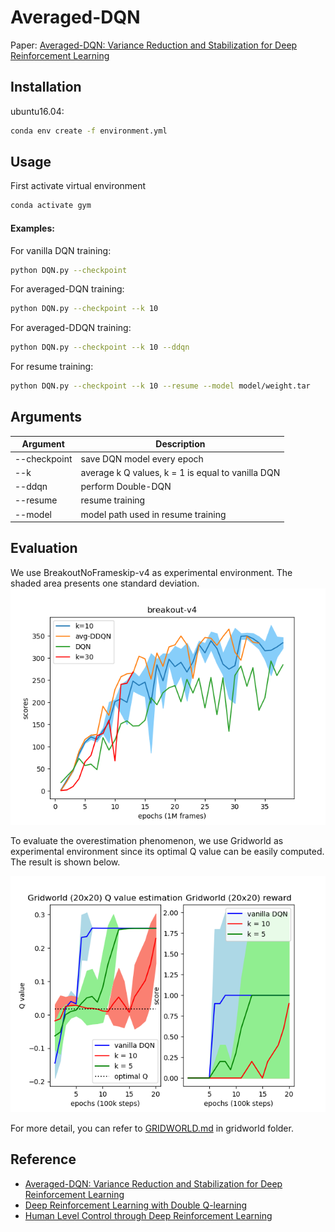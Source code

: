 # Averaged-DQN
Paper: [Averaged-DQN: Variance Reduction and Stabilization
for Deep Reinforcement Learning](https://arxiv.org/pdf/1611.01929.pdf)

## Installation

ubuntu16.04:
```sh
conda env create -f environment.yml
```
## Usage
First activate virtual environment
```sh
conda activate gym
```
#### Examples:
For vanilla DQN training:
```sh
python DQN.py --checkpoint 
```
For averaged-DQN training:
```sh
python DQN.py --checkpoint --k 10
```
For averaged-DDQN training:
```sh
python DQN.py --checkpoint --k 10 --ddqn
```
For resume training:
```sh
python DQN.py --checkpoint --k 10 --resume --model model/weight.tar
```
## Arguments
| Argument      | Description   |
| ------------- | ------------- |
| --checkpoint  | save DQN model every epoch  |
| --k           | average k Q values, k = 1 is equal to vanilla DQN |
| --ddqn        | perform Double-DQN |
| --resume      | resume training |
| --model        | model path used in resume training |

## Evaluation
We use BreakoutNoFrameskip-v4 as experimental environment. The shaded area presents one standard deviation.
<img src="./misc/both.png"/>

To evaluate the overestimation phenomenon, we use Gridworld as experimental environment since its optimal Q value can be easily computed. The result is shown below.

<img src="./misc/q.png"/>

For more detail, you can refer to [GRIDWORLD.md](https://github.com/elephanting/Averaged-DQN-Pytorch/blob/master/gridworld/GRIDWORLD.md) in gridworld folder.

## Reference
* [Averaged-DQN: Variance Reduction and Stabilization for Deep Reinforcement Learning](https://arxiv.org/pdf/1611.01929.pdf)
* [Deep Reinforcement Learning with Double Q-learning](https://arxiv.org/pdf/1509.06461.pdf)
* [Human Level Control through Deep Reinforcement Learning](https://www.nature.com/nature/journal/v518/n7540/full/nature14236.html)
